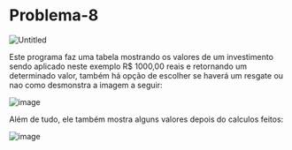 # Problema-8

![Untitled](https://github.com/VitorVargass/Problema-8/assets/121463179/e6550da0-78c3-422d-a4ab-b966d95f6b1e)

Este programa faz uma tabela mostrando os valores de um investimento sendo aplicado neste exemplo R$ 1000,00 reais e retornando um determinado valor, também há opção de escolher se haverá um resgate ou nao como desmonstra a imagem a seguir:

![image](https://github.com/VitorVargass/Problema-8/assets/121463179/86c5d27b-4504-4e73-93f3-e2efdc69265c)

Além de tudo, ele também mostra alguns valores depois do calculos feitos:

![image](https://github.com/VitorVargass/Problema-8/assets/121463179/4ab22f42-cdf0-4417-b5f9-c61680876e35)


